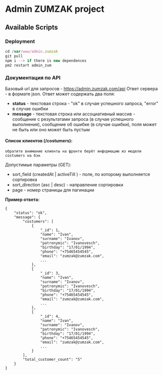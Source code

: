 # Admin ZUMZAK project



## Available Scripts



### Deployment
``` js
cd /var/www/admin.zumzak
git pull
npm i --> if there is new dependences
pm2 restart admin_zum
```

### Документация по API
Базовый url для запросов - https://admin.zumzak.com/api
Ответ сервера - в формате json.
Ответ может содержать два поля: 
- **status** - текстовая строка - "ok" в случае успешного запроса, "error" в случае ошибки 
- **message** - текстовая строка или ассоциативный массив - сообщение с результатами запроса (в случае успешного выполнения), сообщение об ошибке (в случае ошибки), поля может не быть или оно может быть пустым

#### Список клиентов (/costumers):
`обратите внимание клиенты на фронте берёт информацию из модели costumers на бэк`

Допустимые параметры (GET):
- sort_field (createdAt | activeTill ) - поле, по которому выполняется сортировка
- sort_direction (asc | desc) - направление сортировки
- page - номер страницы для пагинации

**Пример ответа:**

    {
        "status": "ok",
        "message": {
            "costumers": [
                {
                    "_id": 1,
                    "name": "Ivan",
                    "surname": "Ivanov",
                    "patronymic": "Ivanovesch",
                    "birthday": "17/01/1994",
                    "phone": "+75465454545",
                    "email": "zumzak@zumzak.com",
                    ...
                },
                {
                    "_id": 3,
                    "name": "Ivan",
                    "surname": "Ivanov",
                    "patronymic": "Ivanovesch",
                    "birthday": "17/01/1994",
                    "phone": "+75465454545",
                    "email": "zumzak@zumzak.com",
                    ...
                },
                {
                    "_id": 4,
                    "name": "Ivan",
                    "surname": "Ivanov",
                    "patronymic": "Ivanovesch",
                    "birthday": "17/01/1994",
                    "phone": "+75465454545",
                    "email": "zumzak@zumzak.com",
                    ...
                }
            ],
            "total_customer_count": "5"
        }
    }
